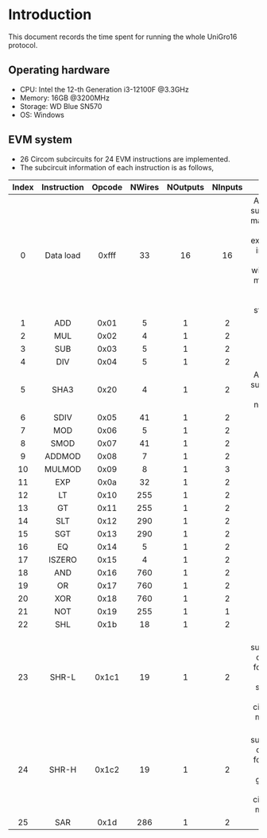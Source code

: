# Introduction
This document records the time spent for running the whole UniGro16 protocol.
## Operating hardware
- CPU: Intel the 12-th Generation i3-12100F @3.3GHz
- Memory: 16GB @3200MHz
- Storage: WD Blue SN570
- OS: Windows

## EVM system
- 26 Circom subcircuits for 24 EVM instructions are implemented.
- The subcircuit information of each instruction is as follows,

|Index|Instruction|Opcode|NWires|NOutputs|NInputs|Note|
|:---:|:---:|:---:|:---:|:---:|:---:|:---:|
|0|Data load|0xfff|33|16|16|A virtual subcircuit managing data exchange in EVM stack with EVM memory and world storage.|
|1|ADD|0x01|5|1|2||
|2|MUL|0x02|4|1|2||
|3|SUB|0x03|5|1|2||
|4|DIV|0x04|5|1|2||
|5|SHA3|0x20|4|1|2|A virtual subcircuit doing nothing.|
|6|SDIV|0x05|41|1|2||
|7|MOD|0x06|5|1|2||
|8|SMOD|0x07|41|1|2||
|9|ADDMOD|0x08|7|1|2||
|10|MULMOD|0x09|8|1|3||
|11|EXP|0x0a|32|1|2||
|12|LT|0x10|255|1|2||
|13|GT|0x11|255|1|2||
|14|SLT|0x12|290|1|2||
|15|SGT|0x13|290|1|2||
|16|EQ|0x14|5|1|2||
|17|ISZERO|0x15|4|1|2||
|18|AND|0x16|760|1|2||
|19|OR|0x17|760|1|2||
|20|XOR|0x18|760|1|2||
|21|NOT|0x19|255|1|1||
|22|SHL|0x1b|18|1|2||
|23|SHR-L|0x1c1|19|1|2|A subcircuit of SHR for input value smaller than circom's modulo|
|24|SHR-H|0x1c2|19|1|2|A subcircuit of SHR for input value greater than circom's modulo|
|25|SAR|0x1d|286|1|2||

